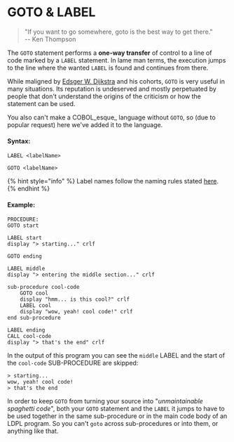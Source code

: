 # GOTO & LABEL

> "If you want to go somewhere, goto is the best way to get there."  
> -- Ken Thompson

The `GOTO` statement performs a **one-way transfer** of control to a line of code marked by a `LABEL` statement. In lame man terms, the execution jumps to the line where the wanted `LABEL` is found and continues from there.

While maligned by [Edsger W. Dijkstra](https://en.wikipedia.org/wiki/Edsger_W._Dijkstra) and his cohorts, `GOTO` is very useful in many situations. Its reputation is undeserved and mostly perpetuated by people that don't understand the origins of the criticism or how the statement can be used.

You also can't make a COBOL_esque_ language without `GOTO`, so \(due to popular request\) here we've added it to the language.

#### Syntax:

```text
LABEL <labelName>
```

```text
GOTO <labelName>
```

{% hint style="info" %}
Label names follow the naming rules stated [here](../naming-rules.md#label-naming-conventions).
{% endhint %}

#### Example:

```text
PROCEDURE:
GOTO start

LABEL start
display "> starting..." crlf

GOTO ending

LABEL middle
display "> entering the middle section..." crlf

sub-procedure cool-code
    GOTO cool
    display "hmm... is this cool?" crlf
    LABEL cool
    display "wow, yeah! cool code!" crlf
end sub-procedure

LABEL ending
CALL cool-code
display "> that's the end" crlf
```

In the output of this program you can see the `middle` LABEL and the start of the `cool-code` SUB-PROCEDURE are skipped:

```text
> starting...
wow, yeah! cool code!
> that's the end
```

In order to keep `GOTO` from turning your source into "_unmaintainable spaghetti code_", both your `GOTO` statement and the `LABEL` it jumps to have to be used together in the same sub-procedure or in the main code body of an LDPL program. So you can't `goto` across sub-procedures or into them, or anything like that.

